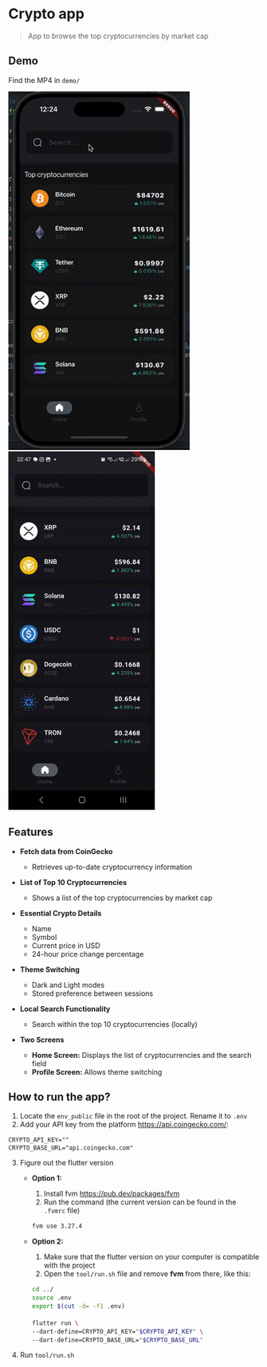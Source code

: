 # Crypto app

> App to browse the top cryptocurrencies by market cap

## Demo

Find the MP4 in `demo/`

![IOS](demo/ios.gif)
![Android](demo/android.gif)

## Features

- **Fetch data from CoinGecko**  
    - Retrieves up-to-date cryptocurrency information

- **List of Top 10 Cryptocurrencies**  
    - Shows a list of the top cryptocurrencies by market cap

- **Essential Crypto Details**
    - Name
    - Symbol
    - Current price in USD
    - 24-hour price change percentage

- **Theme Switching**
    - Dark and Light modes
    - Stored preference between sessions

- **Local Search Functionality**
    - Search within the top 10 cryptocurrencies (locally)

- **Two Screens**
    - **Home Screen:** Displays the list of cryptocurrencies and the search field
    - **Profile Screen:** Allows theme switching

## How to run the app?

1. Locate the `env_public` file in the root of the project. Rename it to `.env`
2. Add your API key from the platform https://api.coingecko.com/:
```
CRYPTO_API_KEY=""
CRYPTO_BASE_URL="api.coingecko.com"
```
3. Figure out the flutter version
    - **Option 1:**
        1. Install fvm https://pub.dev/packages/fvm
        2. Run the command (the current version can be found in the `.fvmrc` file)
        ```bash
        fvm use 3.27.4 
        ```

    - **Option 2:**
        1. Make sure that the flutter version on your computer is compatible with the project
        2. Open the `tool/run.sh` file and remove **fvm** from there, like this:
    
        ```bash
        cd ../
        source .env
        export $(cut -d= -f1 .env)
        
        flutter run \
        --dart-define=CRYPTO_API_KEY="$CRYPTO_API_KEY" \
        --dart-define=CRYPTO_BASE_URL="$CRYPTO_BASE_URL"
        ```
   
4. Run `tool/run.sh` 